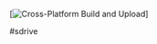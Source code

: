 [![Cross-Platform Build and Upload](https://github.com/maniteja2002/sdrive/actions/workflows/build.yml/badge.svg?branch=main)]


#sdrive
